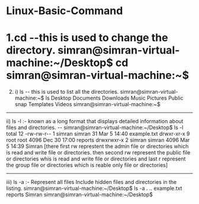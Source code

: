 # Linux-Basic-Command
1.cd --this is used to change the directory.
   simran@simran-virtual-machine:~/Desktop$ cd
   simran@simran-virtual-machine:~$
   =======================================================
2. i) ls -- this is used to list all the directories. 
 simran@simran-virtual-machine:~$ ls
Desktop  Documents  Downloads  Music  Pictures  Public  snap  Templates  Videos
simran@simran-virtual-machine:~$
---------------------------------------------------
ii) ls -l :-  known as a long format that displays detailed information about files and directories.
 --  simran@simran-virtual-machine:~/Desktop$ ls -l
total 12
-rw-rw-r-- 1 simran simran   31 Mar  5 14:40 example.txt
drwxr-xr-x 9 root   root   4096 Dec 30 17:00 reports
drwxrwxr-x 2 simran simran 4096 Mar  5 14:39 Simran
[there first rw represtent the admin file or directories which is read and write  file  or directories.
then second rw represent the public file or directories whis is read and write  file or directories
and last r represent the group file or directories which is reable only file or directories]

------------------------------------------------------------
iii) ls -a :- Represent all files Include hidden files and directories in the listing.
  simran@simran-virtual-machine:~/Desktop$ ls -a
.  ..  example.txt  reports  Simran
simran@simran-virtual-machine:~/Desktop$

